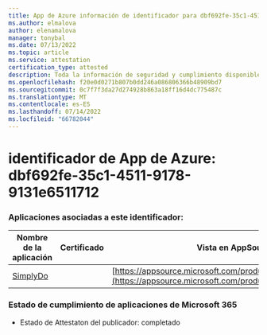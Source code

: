 ```yaml
---
title: App de Azure información de identificador para dbf692fe-35c1-4511-9178-9131e6511712
ms.author: elmalova
author: elenamalova
manager: tonybal
ms.date: 07/13/2022
ms.topic: article
ms.service: attestation
certification_type: attested
description: Toda la información de seguridad y cumplimiento disponible para dbf692fe-35c1-4511-9178-9131e6511712.
ms.openlocfilehash: f20e0d0271b807b0dd246a086806366b48909bd7
ms.sourcegitcommit: 0c7f7f3da27d274928b863a18ff16d4dc775487c
ms.translationtype: MT
ms.contentlocale: es-ES
ms.lasthandoff: 07/14/2022
ms.locfileid: "66782044"
---
```

# <a name="azure-app-id-dbf692fe-35c1-4511-9178-9131e6511712"></a>identificador de App de Azure: dbf692fe-35c1-4511-9178-9131e6511712


### <a name="apps-associated-with-this-id"></a>Aplicaciones asociadas a este identificador:
| **Nombre de la aplicación** | **Certificado** | **Vista en AppSource** |
|--------------|---------------|-----------------------|
| [SimplyDo](../forward/WA200004248.md) |  | [https://appsource.microsoft.com/product/office/WA200004248](https://appsource.microsoft.com/product/office/WA200004248) |

### <a name="microsoft-365-app-compliance-status"></a>Estado de cumplimiento de aplicaciones de Microsoft 365
- Estado de Attestaton del publicador: completado
